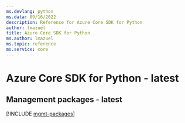 ```yaml
---
ms.devlang: python
ms.data: 09/16/2022
description: Reference for Azure Core SDK for Python
author: lmazuel
title: Azure Core SDK for Python
ms.author: lmazuel
ms.topic: reference
ms.service: core
---
```

# Azure Core SDK for Python - latest

## Management packages - latest
[!INCLUDE [mgmt-packages](core-mgmt-index.md)]
